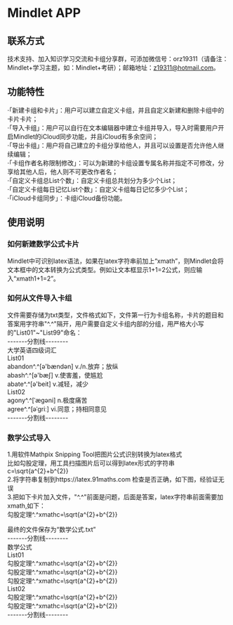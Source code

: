 # Mindlet APP

## 联系方式
技术支持、加入知识学习交流和卡组分享群，可添加微信号：orz19311（请备注：Mindlet+学习主题，如：Mindlet+考研）；邮箱地址：z19311@hotmail.com。

## 功能特性
·「新建卡组和卡片」：用户可以建立自定义卡组，并且自定义新建和删除卡组中的卡片卡片；  
·「导入卡组」：用户可以自行在文本编辑器中建立卡组并导入，导入时需要用户开启Mindlet的iCloud同步功能，并且iCloud有多余空间；  
·「导出卡组」：用户将自己建立的卡组分享给他人，并且可以设置是否允许他人继续编辑；  
·「卡组作者名称限制修改」：可以为新建的卡组设置专属名称并指定不可修改，分享给其他人后，他人则不可更改作者名；  
·「自定义卡组总List个数」：自定义卡组总共划分为多少个List；  
·「自定义卡组每日记忆List个数」：自定义卡组每日记忆多少个List；  
·「iCloud卡组同步」：卡组iCloud备份功能。

## 使用说明
### 如何新建数学公式卡片
Mindlet中可识别latex语法，如果在latex字符串前加上“xmath”，则Mindlet会将文本框中的文本转换为公式类型。例如让文本框显示1+1=2公式，则应输入“xmath1+1=2”。

### 如何从文件导入卡组
文件需要存储为txt类型，文件格式如下，文件第一行为卡组名称，卡片的题目和答案用字符串"^.^"隔开，用户需要自定义卡组内部的分组，用严格大小写的"List01"~"List99"命名：  
-------分割线--------  
大学英语四级词汇  
List01  
abandon^.^[ə'bændən] v./n.放弃；放纵  
abash^.^[ə'bæʃ] v.使害羞，使尴尬  
abate^.^[ə'beit] v.减轻，减少  
List02  
agony^.^[ˈægəni] n.极度痛苦  
agree^.^[əˈgriː] vi.同意；持相同意见  
-------分割线--------  
  
### 数学公式导入
1.用软件Mathpix Snipping Tool把图片公式识别转换为latex格式  
比如勾股定理，用工具扫描图片后可以得到latex形式的字符串c=\sqrt{a^{2}+b^{2}}  
2.将字符串复制到https://latex.91maths.com 检查是否正确，如下图，经验证无误  
3.把如下卡片加入文件，"^.^"前面是问题，后面是答案，latex字符串前面需要加xmath,如下：  
勾股定理^.^xmathc=\sqrt{a^{2}+b^{2}}  

最终的文件保存为“数学公式.txt”  
-------分割线--------  
数学公式  
List01  
勾股定理^.^xmathc=\sqrt{a^{2}+b^{2}}  
勾股定理^.^xmathc=\sqrt{a^{2}+b^{2}}  
勾股定理^.^xmathc=\sqrt{a^{2}+b^{2}}  
List02  
勾股定理^.^xmathc=\sqrt{a^{2}+b^{2}}  
勾股定理^.^xmathc=\sqrt{a^{2}+b^{2}}  
-------分割线--------  

